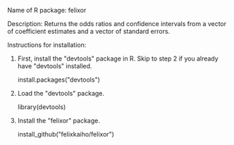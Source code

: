 Name of R package: felixor

Description: Returns the odds ratios and confidence intervals from a vector of coefficient estimates and a vector of standard errors.

Instructions for installation:

  1. First, install the "devtools" package in R. Skip to step 2 if you already have "devtools" installed.

     install.packages("devtools")

  2. Load the "devtools" package.

     library(devtools)

  3. Install the "felixor" package.

     install_github("felixkaiho/felixor")      
